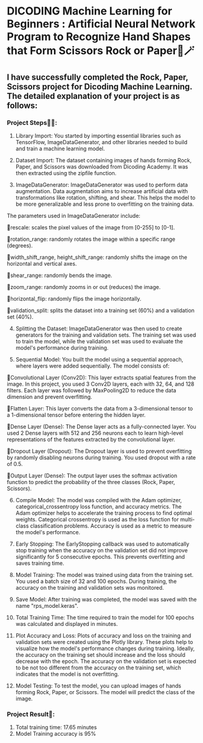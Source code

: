 # DICODING Machine Learning for Beginners : Artificial Neural Network Program to Recognize Hand Shapes that Form Scissors Rock or Paper🌈🪄 

## I have successfully completed the Rock, Paper, Scissors project for Dicoding Machine Learning. The detailed explanation of your project is as follows:

### Project Steps📝📂:

1. Library Import: You started by importing essential libraries such as TensorFlow, ImageDataGenerator, and other libraries needed to build and train a machine learning model.

2. Dataset Import: The dataset containing images of hands forming Rock, Paper, and Scissors was downloaded from Dicoding Academy. It was then extracted using the zipfile function.

3. ImageDataGenerator: ImageDataGenerator was used to perform data augmentation. Data augmentation aims to increase artificial data with transformations like rotation, shifting, and shear. This helps the model to be more generalizable and less prone to overfitting on the training data.

The parameters used in ImageDataGenerator include:

🔑rescale: scales the pixel values of the image from [0-255] to [0-1].

🔑rotation_range: randomly rotates the image within a specific range (degrees).

🔑width_shift_range, height_shift_range: randomly shifts the image on the horizontal and vertical axes.

🔑shear_range: randomly bends the image.

🔑zoom_range: randomly zooms in or out (reduces) the image.

🔑horizontal_flip: randomly flips the image horizontally.

🔑validation_split: splits the dataset into a training set (60%) and a validation set (40%).

4. Splitting the Dataset: ImageDataGenerator was then used to create generators for the training and validation sets. The training set was used to train the model, while the validation set was used to evaluate the model's performance during training.

5. Sequential Model: You built the model using a sequential approach, where layers were added sequentially. The model consists of:

🔑Convolutional Layer (Conv2D): This layer extracts spatial features from the image. In this project, you used 3 Conv2D layers, each with 32, 64, and 128 filters. Each layer was followed by MaxPooling2D to reduce the data dimension and prevent overfitting.

🔑Flatten Layer: This layer converts the data from a 3-dimensional tensor to a 1-dimensional tensor before entering the hidden layer.

🔑Dense Layer (Dense): The Dense layer acts as a fully-connected layer. You used 2 Dense layers with 512 and 256 neurons each to learn high-level representations of the features extracted by the convolutional layer.

🔑Dropout Layer (Dropout): The Dropout layer is used to prevent overfitting by randomly disabling neurons during training. You used dropout with a rate of 0.5.

🔑Output Layer (Dense): The output layer uses the softmax activation function to predict the probability of the three classes (Rock, Paper, Scissors).

6. Compile Model: The model was compiled with the Adam optimizer, categorical_crossentropy loss function, and accuracy metrics. The Adam optimizer helps to accelerate the training process to find optimal weights. Categorical crossentropy is used as the loss function for multi-class classification problems. Accuracy is used as a metric to measure the model's performance.

7. Early Stopping: The EarlyStopping callback was used to automatically stop training when the accuracy on the validation set did not improve significantly for 5 consecutive epochs. This prevents overfitting and saves training time.

8. Model Training: The model was trained using data from the training set. You used a batch size of 32 and 100 epochs. During training, the accuracy on the training and validation sets was monitored.

9. Save Model: After training was completed, the model was saved with the name "rps_model.keras".

10. Total Training Time: The time required to train the model for 100 epochs was calculated and displayed in minutes.

11. Plot Accuracy and Loss: Plots of accuracy and loss on the training and validation sets were created using the Plotly library. These plots help to visualize how the model's performance changes during training. Ideally, the accuracy on the training set should increase and the loss should decrease with the epoch. The accuracy on the validation set is expected to be not too different from the accuracy on the training set, which indicates that the model is not overfitting.

12. Model Testing: To test the model, you can upload images of hands forming Rock, Paper, or Scissors. The model will predict the class of the image.

### Project Result💎:
1) Total training time: 17.65 minutes
2) Model Training accuracy is 95%
